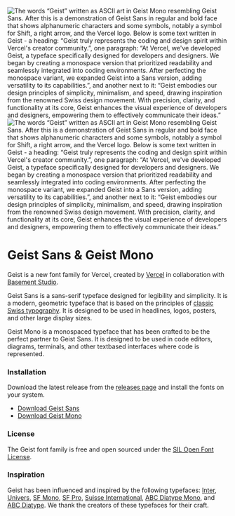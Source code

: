 ![The words “Geist” written as ASCII art in Geist Mono resembling Geist Sans. After this is a demonstration of Geist Sans in regular and bold face that shows alphanumeric characters and some symbols, notably a symbol for Shift, a right arrow, and the Vercel logo. Below is some text written in Geist - a heading: “Geist truly represents the coding and design spirit within Vercel's creator community.”, one paragraph: “At Vercel, we've developed Geist, a typeface specifically designed for developers and designers. We began by creating a monospace version that prioritized readability and seamlessly integrated into coding environments. After perfecting the monospace variant, we expanded Geist into a Sans version, adding versatility to its capabilities.”, and another next to it: “Geist embodies our design principles of simplicity, minimalism, and speed, drawing inspiration from the renowned Swiss design movement. With precision, clarity, and functionality at its core, Geist enhances the visual experience of developers and designers, empowering them to effectively communicate their ideas.”](./.docs/img/geist-banner--light.png#gh-light-mode-only)
![The words “Geist” written as ASCII art in Geist Mono resembling Geist Sans. After this is a demonstration of Geist Sans in regular and bold face that shows alphanumeric characters and some symbols, notably a symbol for Shift, a right arrow, and the Vercel logo. Below is some text written in Geist - a heading: “Geist truly represents the coding and design spirit within Vercel's creator community.”, one paragraph: “At Vercel, we've developed Geist, a typeface specifically designed for developers and designers. We began by creating a monospace version that prioritized readability and seamlessly integrated into coding environments. After perfecting the monospace variant, we expanded Geist into a Sans version, adding versatility to its capabilities.”, and another next to it: “Geist embodies our design principles of simplicity, minimalism, and speed, drawing inspiration from the renowned Swiss design movement. With precision, clarity, and functionality at its core, Geist enhances the visual experience of developers and designers, empowering them to effectively communicate their ideas.”](./.docs/img/geist-banner--dark.png#gh-dark-mode-only)

# Geist Sans & Geist Mono
Geist is a new font family for Vercel, created by [Vercel](https://vercel.com/design) in collaboration with [Basement Studio](https://basement.studio/).

Geist Sans is a sans-serif typeface designed for legibility and simplicity. It is a modern, geometric typeface that is based on the principles of [classic Swiss typography](https://en.wikipedia.org/wiki/International_Typographic_Style). It is designed to be used in headlines, logos, posters, and other large display sizes.

Geist Mono is a monospaced typeface that has been crafted to be the perfect partner to Geist Sans. It is designed to be used in code editors, diagrams, terminals, and other textbased interfaces where code is represented.

### Installation

Download the latest release from the [releases page](https://github.com/vercel/geist-font/releases/latest) and install the fonts on your system.
* [Download Geist Sans](https://github.com/vercel/geist-font/releases/download/1.0.0/Geist.zip)
* [Download Geist Mono](https://github.com/vercel/geist-font/releases/download/1.0.0/Geist.Mono.zip)

### License
The Geist font family is free and open sourced under the [SIL Open Font License](./LICENSE.TXT).

### Inspiration
Geist has been influenced and inspired by the following typefaces: [Inter](https://rsms.me/inter/), [Univers](https://www.linotype.com/1567/univers-family.html), [SF Mono](https://developer.apple.com/fonts/), [SF Pro](https://developer.apple.com/fonts/), [Suisse International](https://www.swisstypefaces.com/fonts/suisse/), [ABC Diatype Mono](https://abcdinamo.com/typefaces/diatype), and [ABC Diatype](https://abcdinamo.com/typefaces/diatype). We thank the creators of these typefaces for their craft.
